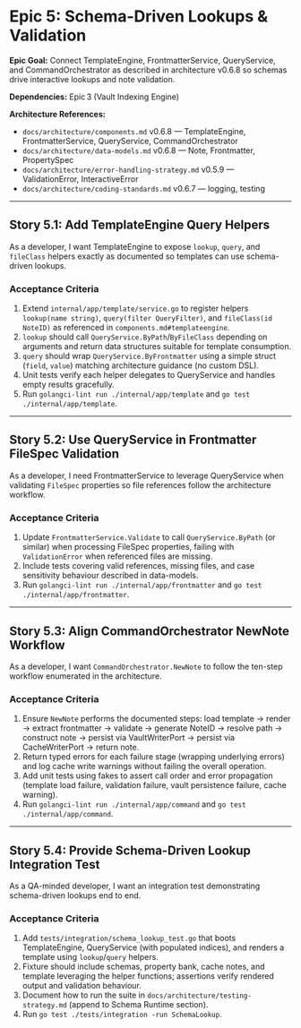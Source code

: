 # Epic 5: Schema-Driven Lookups & Validation

**Epic Goal:** Connect TemplateEngine, FrontmatterService, QueryService, and CommandOrchestrator as described in architecture v0.6.8 so schemas drive interactive lookups and note validation.

**Dependencies:** Epic 3 (Vault Indexing Engine)

**Architecture References:**
- `docs/architecture/components.md` v0.6.8 — TemplateEngine, FrontmatterService, QueryService, CommandOrchestrator
- `docs/architecture/data-models.md` v0.6.8 — Note, Frontmatter, PropertySpec
- `docs/architecture/error-handling-strategy.md` v0.5.9 — ValidationError, InteractiveError
- `docs/architecture/coding-standards.md` v0.6.7 — logging, testing

---

## Story 5.1: Add TemplateEngine Query Helpers

As a developer, I want TemplateEngine to expose `lookup`, `query`, and `fileClass` helpers exactly as documented so templates can use schema-driven lookups.

### Acceptance Criteria
1. Extend `internal/app/template/service.go` to register helpers `lookup(name string)`, `query(filter QueryFilter)`, and `fileClass(id NoteID)` as referenced in `components.md#templateengine`.
2. `lookup` should call `QueryService.ByPath`/`ByFileClass` depending on arguments and return data structures suitable for template consumption.
3. `query` should wrap `QueryService.ByFrontmatter` using a simple struct (`field`, `value`) matching architecture guidance (no custom DSL).
4. Unit tests verify each helper delegates to QueryService and handles empty results gracefully.
5. Run `golangci-lint run ./internal/app/template` and `go test ./internal/app/template`.

---

## Story 5.2: Use QueryService in Frontmatter FileSpec Validation

As a developer, I need FrontmatterService to leverage QueryService when validating `FileSpec` properties so file references follow the architecture workflow.

### Acceptance Criteria
1. Update `FrontmatterService.Validate` to call `QueryService.ByPath` (or similar) when processing FileSpec properties, failing with `ValidationError` when referenced files are missing.
2. Include tests covering valid references, missing files, and case sensitivity behaviour described in data-models.
3. Run `golangci-lint run ./internal/app/frontmatter` and `go test ./internal/app/frontmatter`.

---

## Story 5.3: Align CommandOrchestrator NewNote Workflow

As a developer, I want `CommandOrchestrator.NewNote` to follow the ten-step workflow enumerated in the architecture.

### Acceptance Criteria
1. Ensure `NewNote` performs the documented steps: load template → render → extract frontmatter → validate → generate NoteID → resolve path → construct note → persist via VaultWriterPort → persist via CacheWriterPort → return note.
2. Return typed errors for each failure stage (wrapping underlying errors) and log cache write warnings without failing the overall operation.
3. Add unit tests using fakes to assert call order and error propagation (template load failure, validation failure, vault persistence failure, cache warning).
4. Run `golangci-lint run ./internal/app/command` and `go test ./internal/app/command`.

---

## Story 5.4: Provide Schema-Driven Lookup Integration Test

As a QA-minded developer, I want an integration test demonstrating schema-driven lookups end to end.

### Acceptance Criteria
1. Add `tests/integration/schema_lookup_test.go` that boots TemplateEngine, QueryService (with populated indices), and renders a template using `lookup`/`query` helpers.
2. Fixture should include schemas, property bank, cache notes, and template leveraging the helper functions; assertions verify rendered output and validation behaviour.
3. Document how to run the suite in `docs/architecture/testing-strategy.md` (append to Schema Runtime section).
4. Run `go test ./tests/integration -run SchemaLookup`.

